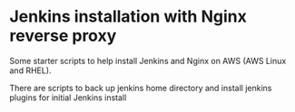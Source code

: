# Jenkins installation with Nginx reverse proxy

Some starter scripts to help install Jenkins and Nginx on AWS (AWS Linux and RHEL).

There are scripts to back up jenkins home directory and install jenkins plugins for initial Jenkins install
